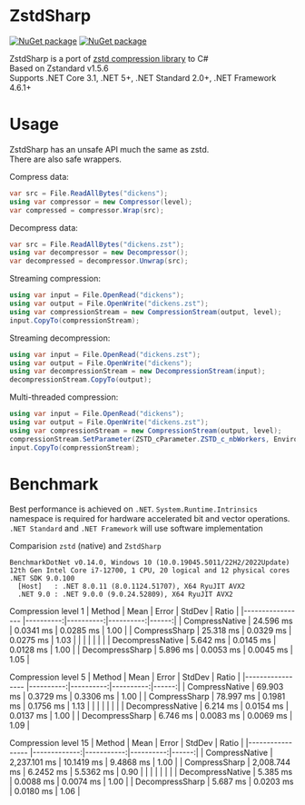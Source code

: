 # ZstdSharp

[![NuGet package](https://img.shields.io/nuget/v/ZstdSharp.Port.svg?logo=NuGet)](https://www.nuget.org/packages/ZstdSharp.Port)
[![NuGet package](https://img.shields.io/nuget/dt/ZstdSharp.Port?logo=NuGet)](https://www.nuget.org/packages/ZstdSharp.Port)

ZstdSharp is a port of [zstd compression library](https://github.com/facebook/zstd) to С#  
Based on Zstandard v1.5.6  
Supports .NET Core 3.1, .NET 5+, .NET Standard 2.0+, .NET Framework 4.6.1+

# Usage  

ZstdSharp has an unsafe API much the same as zstd.  
There are also safe wrappers.

Compress data:
```c#
var src = File.ReadAllBytes("dickens");
using var compressor = new Compressor(level);
var compressed = compressor.Wrap(src);
```

Decompress data:
```c#
var src = File.ReadAllBytes("dickens.zst");
using var decompressor = new Decompressor();
var decompressed = decompressor.Unwrap(src);
```

Streaming compression:
```c#
using var input = File.OpenRead("dickens");
using var output = File.OpenWrite("dickens.zst");
using var compressionStream = new CompressionStream(output, level);
input.CopyTo(compressionStream);
```

Streaming decompression:
```c#
using var input = File.OpenRead("dickens.zst");
using var output = File.OpenWrite("dickens");
using var decompressionStream = new DecompressionStream(input);
decompressionStream.CopyTo(output);
```

Multi-threaded compression:
```c#
using var input = File.OpenRead("dickens");
using var output = File.OpenWrite("dickens.zst");
using var compressionStream = new CompressionStream(output, level);
compressionStream.SetParameter(ZSTD_cParameter.ZSTD_c_nbWorkers, Environment.ProcessorCount);
input.CopyTo(compressionStream);
```


# Benchmark

Best performance is achieved on `.NET`. `System.Runtime.Intrinsics` namespace is required for hardware accelerated bit and vector operations. `.NET Standard` and `.NET Framework` will use software implementation

Comparision `zstd` (native) and `ZstdSharp`  
```
BenchmarkDotNet v0.14.0, Windows 10 (10.0.19045.5011/22H2/2022Update)
12th Gen Intel Core i7-12700, 1 CPU, 20 logical and 12 physical cores
.NET SDK 9.0.100
  [Host]   : .NET 8.0.11 (8.0.1124.51707), X64 RyuJIT AVX2
  .NET 9.0 : .NET 9.0.0 (9.0.24.52809), X64 RyuJIT AVX2
```

Compression level 1
| Method           | Mean      | Error     | StdDev    | Ratio |
|----------------- |----------:|----------:|----------:|------:|
| CompressNative   | 24.596 ms | 0.0341 ms | 0.0285 ms |  1.00 |
| CompressSharp    | 25.318 ms | 0.0329 ms | 0.0275 ms |  1.03 |
|                  |           |           |           |       |
| DecompressNative |  5.642 ms | 0.0145 ms | 0.0128 ms |  1.00 |
| DecompressSharp  |  5.896 ms | 0.0053 ms | 0.0045 ms |  1.05 |

Compression level 5
| Method           | Mean      | Error     | StdDev    | Ratio |
|----------------- |----------:|----------:|----------:|------:|
| CompressNative   | 69.903 ms | 0.3729 ms | 0.3306 ms |  1.00 |
| CompressSharp    | 78.997 ms | 0.1981 ms | 0.1756 ms |  1.13 |
|                  |           |           |           |       |
| DecompressNative |  6.214 ms | 0.0154 ms | 0.0137 ms |  1.00 |
| DecompressSharp  |  6.746 ms | 0.0083 ms | 0.0069 ms |  1.09 |

Compression level 15
| Method           | Mean         | Error      | StdDev    | Ratio |
|----------------- |-------------:|-----------:|----------:|------:|
| CompressNative   | 2,237.101 ms | 10.1419 ms | 9.4868 ms |  1.00 |
| CompressSharp    | 2,008.744 ms |  6.2452 ms | 5.5362 ms |  0.90 |
|                  |              |            |           |       |
| DecompressNative |     5.385 ms |  0.0088 ms | 0.0074 ms |  1.00 |
| DecompressSharp  |     5.687 ms |  0.0203 ms | 0.0180 ms |  1.06 |

